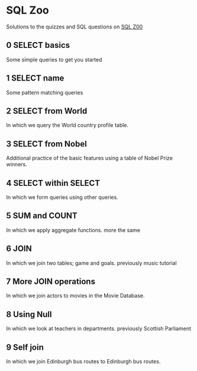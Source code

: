 # SQL Zoo

Solutions to the quizzes and SQL questions on [SQL Z00](https://sqlzoo.net/wiki/SQL_Tutorial)

## 0 SELECT basics
Some simple queries to get you started

## 1 SELECT name
Some pattern matching queries

## 2 SELECT from World
In which we query the World country profile table.

## 3 SELECT from Nobel
Additional practice of the basic features using a table of Nobel Prize winners.

## 4 SELECT within SELECT
In which we form queries using other queries.

## 5 SUM and COUNT
In which we apply aggregate functions. more the same

## 6 JOIN
In which we join two tables; game and goals. previously music tutorial

## 7 More JOIN operations
In which we join actors to movies in the Movie Database.

## 8 Using Null
In which we look at teachers in departments. previously Scottish Parliament

## 9 Self join
In which we join Edinburgh bus routes to Edinburgh bus routes.